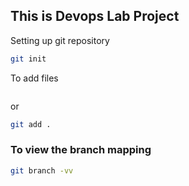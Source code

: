 ## This is Devops Lab Project
Setting up git repository
```bash
git init
```
To add files
```git add filenae
```
or 
```bash
git add .
```
### To view the branch mapping
```bash
git branch -vv
```
